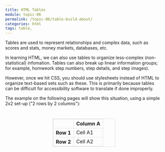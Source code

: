 ```yaml
---
title: HTML Tables
module: topic-06
permalink: /topic-06/table-build-about/
categories: html
tags: table,
---
```


<div class="divider-heading"></div>


<style>
  table, th, td {
    border: 1px solid #ddd;
  }
</style>

Tables are used to represent relationships and complex data, such as scores and stats, money markets, databases, etc.

In learning HTML, we can also use tables to organize less-complex (non-statistical) infomation. Tables can also break up linear information groups; for example, homweork step numbers, step details, and step images).

However, once we hit CSS, you should use stylesheets instead of HTML to organize text-based sets such as these. This is primarily because tables can be difficult for accessibility software to translate if done improperly.

The example on the following pages will show this situation, using a simple 2x2 set-up ("2 rows by 2 columns"):

<table style="width: 200px; margin: 40px auto;">
   <tr>
      <th></th>
      <th scope="col">Column A</th>
   </tr>
   <tr>
      <th scope="row">Row 1</th>
      <td>Cell A1</td>
   </tr>
   <tr>
      <th scope="row">Row 2</th>
      <td>Cell A2</td>
   </tr>
</table>

